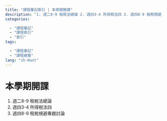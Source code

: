 ```yaml
---
title: "課程筆記索引 | 本學期開課"
description: "1. 週二8-9 租稅法總論 2. 週四3-4 所得稅法四 3. 週四8-9 租稅規避專題討論。"
categories:

  - "課程筆記"
  - "課程索引"
  - "索引"
tags:

  - "課程筆記"
  - "課程總覽"
lang: "zh-Hant"
---
```


# 本學期開課

1. 週二8-9 租稅法總論
2. 週四3-4 所得稅法四
3. 週四8-9 租稅規避專題討論